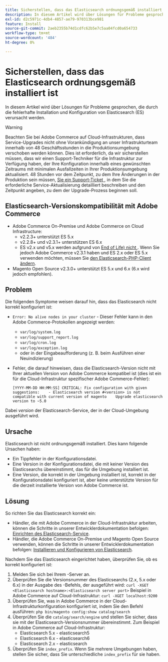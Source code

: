 ```yaml
---
title: Sicherstellen, dass das Elasticsearch ordnungsgemäß installiert ist
description: In diesem Artikel wird über Lösungen für Probleme gesprochen, die durch die fehlerhafte Installation und Konfiguration von Elasticsearch (ES) verursacht werden.
exl-id: d2c5971c-4db4-4857-ae79-970313bce981
feature: Install
source-git-commit: 2aeb2355b74d1cdfc62b5e7c5aa04fcd0a654733
workflow-type: tm+mt
source-wordcount: '484'
ht-degree: 0%

---
```


# Sicherstellen, dass das Elasticsearch ordnungsgemäß installiert ist

In diesem Artikel wird über Lösungen für Probleme gesprochen, die durch die fehlerhafte Installation und Konfiguration von Elasticsearch (ES) verursacht werden.

>[!WARNING]
>
>Beachten Sie bei Adobe Commerce auf Cloud-Infrastrukturen, dass Service-Upgrades nicht ohne Vorankündigung an unser Infrastrukturteam innerhalb von 48 Geschäftsstunden in die Produktionsumgebung verschoben werden können. Dies ist erforderlich, da wir sicherstellen müssen, dass wir einen Support-Techniker für die Infrastruktur zur Verfügung haben, der Ihre Konfiguration innerhalb eines gewünschten Zeitraums mit minimalen Ausfallzeiten in Ihrer Produktionsumgebung aktualisiert. 48 Stunden vor dem Zeitpunkt, zu dem Ihre Änderungen in der Produktion sein müssen, [ Sie ein Support-Ticket ](/help/help-center-guide/help-center/magento-help-center-user-guide.md#submit-ticket), in dem Sie die erforderliche Service-Aktualisierung detailliert beschreiben und den Zeitpunkt angeben, zu dem der Upgrade-Prozess beginnen soll.

## Elasticsearch-Versionskompatibilität mit Adobe Commerce

* Adobe Commerce On-Premise und Adobe Commerce on Cloud Infrastructure:
   * v2.2.3+ unterstützt ES 5.x
   * v2.2.8+ und v2.3.1+ unterstützen ES 6.x
   * ES v2.x und v5.x werden aufgrund von [End of Life) nicht ](https://www.elastic.co/support/eol). Wenn Sie jedoch Adobe Commerce v2.3.1 haben und ES 2.x oder ES 5.x verwenden möchten, müssen Sie [den Elasticsearch-PHP-Client ändern](https://experienceleague.adobe.com/de/docs/commerce-operations/configuration-guide/search/overview-search).
* Magento Open Source v2.3.0+ unterstützt ES 5.x und 6.x (6.x wird jedoch empfohlen).

## Problem

Die folgenden Symptome weisen darauf hin, dass das Elasticsearch nicht korrekt konfiguriert ist:

* `Error: No alive nodes in your cluster` - Dieser Fehler kann in den Adobe Commerce-Protokollen angezeigt werden:
   * `var/log/system.log`
   * `var/log/support_report.log`
   * `var/log/cron.log`
   * `var/log/exception.log`
   * oder in der Eingabeaufforderung (z. B. beim Ausführen einer Neuindizierung)
* Fehler, die darauf hinweisen, dass die Elasticsearch-Version nicht mit Ihrer aktuellen Version von Adobe Commerce kompatibel ist (dies ist ein für die Cloud-Infrastruktur spezifischer Adobe Commerce-Fehler):

  ```
  [YYYY-MM-DD HH:MM:SS] CRITICAL: Fix configuration with given suggestions:    - Elasticsearch version #<version> is not compatible with current version of magento    Upgrade elasticsearch version to ~5.0
  ```

Dabei *version* der Elasticsearch-Service, der in der Cloud-Umgebung ausgeführt wird.

## Ursache

Elasticsearch ist nicht ordnungsgemäß installiert. Dies kann folgende Ursachen haben:

* Ein Tippfehler in der Konfigurationsdatei.
* Eine Version in der Konfigurationsdatei, die mit keiner Version des Elasticsearchs übereinstimmt, das für die Umgebung installiert ist.
* Eine Version, die korrekt in der Umgebung installiert ist, korrekt in der Konfigurationsdatei konfiguriert ist, aber keine unterstützte Version für die derzeit installierte Version von Adobe Commerce ist.

## Lösung

So richten Sie das Elasticsearch korrekt ein:

* Händler, die mit Adobe Commerce in der Cloud-Infrastruktur arbeiten, können die Schritte in unserer Entwicklerdokumentation befolgen: [Einrichten des Elasticsearch-Service](https://experienceleague.adobe.com/de/docs/commerce-cloud-service/user-guide/configure/service/elasticsearch).
* Händler, die Adobe Commerce On-Premise und Magento Open Source verwenden, können die Schritte in unserer Entwicklerdokumentation befolgen: [Installieren und Konfigurieren von Elasticsearch](https://experienceleague.adobe.com/de/docs/commerce-operations/configuration-guide/search/overview-search).

Nachdem Sie das Elasticsearch eingerichtet haben, überprüfen Sie, ob es korrekt konfiguriert ist:

1. Melden Sie sich bei Ihrem -Server an.
1. Überprüfen Sie die Versionsnummer des Elasticsearchs (2.x, 5.x oder 6.x) in der Ausgabe des -Befehls, der ausgeführt wird: `curl -XGET <Elasticsearch hostname>:<Elasticsearch server port>` Beispiel in Adobe Commerce auf Cloud-Infrastruktur: `curl -XGET localhost:9200`
1. Überprüfen Sie, was in Adobe Commerce in der Cloud-Infrastrukturkonfiguration konfiguriert ist, indem Sie den Befehl ausführen: `php bin/magento config:show catalog/search`
1. Überprüfen Sie die `catalog/search/engine` und stellen Sie sicher, dass sie mit der Elasticsearch-Versionsnummer übereinstimmt. Zum Beispiel in Adobe Commerce auf Cloud-Infrastruktur:
   * Elasticsearch 5.x - elasticsearch5
   * Elasticsearch 6.x - elasticsearch6
   * Elasticsearch 2.x - elasticsearch
1. Überprüfen Sie `index_prefix`. Wenn Sie mehrere Umgebungen haben, stellen Sie sicher, dass Sie unterschiedliche `index_prefix` für sie haben.
